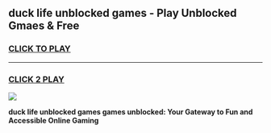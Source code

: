 
## duck life unblocked games - Play Unblocked Gmaes & Free
<h3>
<a href="https://news.freeplayer.one?title=duck_life_unblocked_games&ref=16F">CLICK TO PLAY</a></h3>
<hr>

<h3>
<a href="https://news.freeplayer.one?title=duck_life_unblocked_games&ref=16F">CLICK 2 PLAY</a>
  
</h3>

<a href="https://news.freeplayer.one?title=duck_life_unblocked_games&ref=16F/"><img src="https://clearcache.store/games.png"></a>


**duck life unblocked games games unblocked: Your Gateway to Fun and Accessible Online Gaming**

